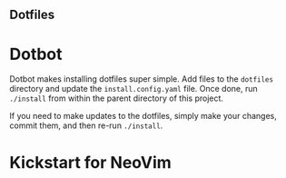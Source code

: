 ## Dotfiles

# Dotbot

Dotbot makes installing dotfiles super simple. Add files to the `dotfiles` directory and update the
`install.config.yaml` file. Once done, run `./install` from within the parent directory of this
project.

If you need to make updates to the dotfiles, simply make your changes, commit them, and then re-run
`./install`.

# Kickstart for NeoVim


